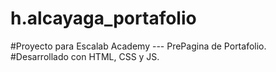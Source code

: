 # h.alcayaga_portafolio
#Proyecto para Escalab Academy --- PrePagina de Portafolio.
#Desarrollado con HTML, CSS y JS.
